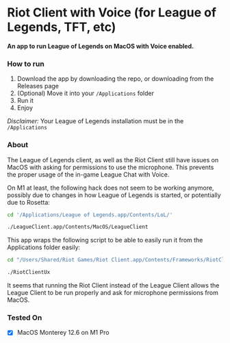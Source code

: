 # Riot Client with Voice (for League of Legends, TFT, etc)

**An app to run League of Legends on MacOS with Voice enabled.** 

### How to run

1. Download the app by downloading the repo, or downloading from the Releases page
2. (Optional) Move it into your `/Applications` folder
3. Run it
4. Enjoy

_Disclaimer:_ Your League of Legends installation must be in the `/Applications`  

### About

The League of Legends client, as well as the Riot Client still have issues on MacOS with asking for permissions to use the microphone. This prevents the proper usage of the in-game League Chat with Voice. 

On M1 at least, the following hack does not seem to be working anymore, possibly due to changes in how League of Legends is started, or potentially due to Rosetta: 

```bash 
cd '/Applications/League of Legends.app/Contents/LoL/'

./LeagueClient.app/Contents/MacOS/LeagueClient
```

This app wraps the following script to be able to easily run it from the Applications folder easily:

```bash
cd "/Users/Shared/Riot Games/Riot Client.app/Contents/Frameworks/RiotClient.app/Contents/MacOS/"

./RiotClientUx
```

It seems that running the Riot Client instead of the League Client allows the League Client to be run properly and ask for microphone permissions from MacOS. 

### Tested On

- [x] MacOS Monterey 12.6 on M1 Pro 

